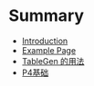 # Summary

* [Introduction](README.md)
* [Example Page](Example_Page.md)
* [TableGen 的用法](TableGen.md)
* [P4基础](P4tutorial.md) 